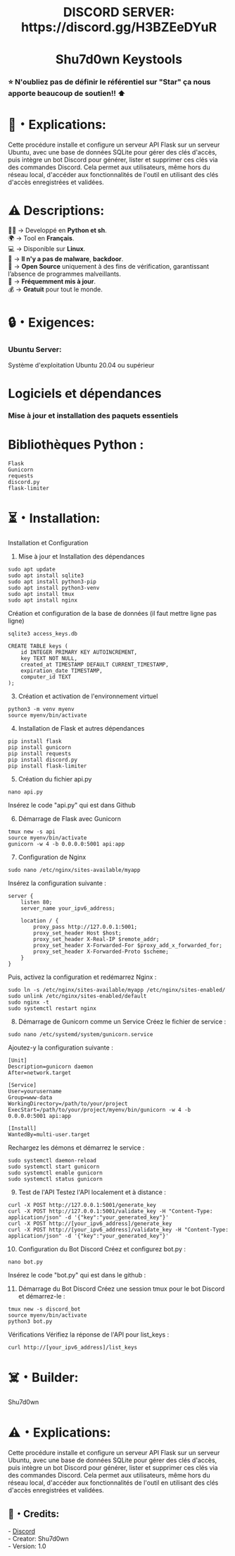 <h1 align="center">DISCORD SERVER: https://discord.gg/H3BZEeDYuR</h1> 
<h1 align="center">Shu7d0wn Keystools</h1> 

<p>
  <h3>⭐ N'oubliez pas de définir le référentiel sur "Star" ça nous apporte beaucoup de soutien!! ⬆️</h3>
</p>

<h1>📜・Explications:</h1>

<p>
Cette procédure installe et configure un serveur API Flask sur un serveur Ubuntu, avec une base de données SQLite pour gérer des clés d'accès, puis intègre un bot Discord pour générer, lister et supprimer ces clés via des commandes Discord. Cela permet aux utilisateurs, même hors du réseau local, d'accéder aux fonctionnalités de l'outil en utilisant des clés d'accès enregistrées et validées.
</p>

<h1>⚠️ Descriptions:</h1>

<p>
    👨‍💻 -> Developpé en <strong>Python et sh</strong>.<br>
  🌍 -> Tool en <strong>Français</strong>.<br>
  💻 -> Disponible sur <strong>Linux</strong>.<br>
  🔎 -> <strong>Il n'y a pas de malware</strong>, <strong>backdoor</strong>.<br>
  📂 -> <strong>Open Source</strong> uniquement à des fins de vérification, garantissant l’absence de programmes malveillants.<br>
  🔄 -> <strong>Fréquemment mis à jour</strong>.<br>
  💰 -> <strong>Gratuit</strong> pour tout le monde.<br>
</p>

<h1>🔒・Exigences:</h1>

<h3>Ubuntu Server:</h3>

<p>
Système d'exploitation
Ubuntu 20.04 ou supérieur

<h1>Logiciels et dépendances</h1>
<h3>Mise à jour et installation des paquets essentiels</h3>

<h1>Bibliothèques Python :</h1>

```
Flask
Gunicorn
requests
discord.py
flask-limiter
```
</p>


<h1>⏳・Installation:</h1>

<p>
  
Installation et Configuration
1. Mise à jour et Installation des dépendances
  
```
sudo apt update
sudo apt install sqlite3
sudo apt install python3-pip
sudo apt install python3-venv
sudo apt install tmux
sudo apt install nginx
```
Création et configuration de la base de données (il faut mettre ligne pas ligne)
```
sqlite3 access_keys.db

CREATE TABLE keys (
    id INTEGER PRIMARY KEY AUTOINCREMENT,
    key TEXT NOT NULL,
    created_at TIMESTAMP DEFAULT CURRENT_TIMESTAMP,
    expiration_date TIMESTAMP,
    computer_id TEXT
);
```
3. Création et activation de l'environnement virtuel
```
python3 -m venv myenv
source myenv/bin/activate
```
4. Installation de Flask et autres dépendances
```
pip install flask
pip install gunicorn
pip install requests
pip install discord.py
pip install flask-limiter
```
5. Création du fichier api.py
```
nano api.py
```
Insérez le code "api.py" qui est dans Github

6. Démarrage de Flask avec Gunicorn
```
tmux new -s api
source myenv/bin/activate
gunicorn -w 4 -b 0.0.0.0:5001 api:app
```
7. Configuration de Nginx
```
sudo nano /etc/nginx/sites-available/myapp
```
Insérez la configuration suivante :
```
server {
    listen 80;
    server_name your_ipv6_address;

    location / {
        proxy_pass http://127.0.0.1:5001;
        proxy_set_header Host $host;
        proxy_set_header X-Real-IP $remote_addr;
        proxy_set_header X-Forwarded-For $proxy_add_x_forwarded_for;
        proxy_set_header X-Forwarded-Proto $scheme;
    }
}
```
Puis, activez la configuration et redémarrez Nginx :
```
sudo ln -s /etc/nginx/sites-available/myapp /etc/nginx/sites-enabled/
sudo unlink /etc/nginx/sites-enabled/default
sudo nginx -t
sudo systemctl restart nginx
```
8. Démarrage de Gunicorn comme un Service
Créez le fichier de service :
```
sudo nano /etc/systemd/system/gunicorn.service
```
Ajoutez-y la configuration suivante :
```
[Unit]
Description=gunicorn daemon
After=network.target

[Service]
User=yourusername
Group=www-data
WorkingDirectory=/path/to/your/project
ExecStart=/path/to/your/project/myenv/bin/gunicorn -w 4 -b 0.0.0.0:5001 api:app

[Install]
WantedBy=multi-user.target
```
Rechargez les démons et démarrez le service :
```
sudo systemctl daemon-reload
sudo systemctl start gunicorn
sudo systemctl enable gunicorn
sudo systemctl status gunicorn
```
9. Test de l'API
Testez l'API localement et à distance :
```
curl -X POST http://127.0.0.1:5001/generate_key
curl -X POST http://127.0.0.1:5001/validate_key -H "Content-Type: application/json" -d '{"key":"your_generated_key"}'
curl -X POST http://[your_ipv6_address]/generate_key
curl -X POST http://[your_ipv6_address]/validate_key -H "Content-Type: application/json" -d '{"key":"your_generated_key"}'
```
10. Configuration du Bot Discord
Créez et configurez bot.py :
```
nano bot.py
```
Insérez le code "bot.py" qui est dans le github :

11. Démarrage du Bot Discord
Créez une session tmux pour le bot Discord et démarrez-le :
```
tmux new -s discord_bot
source myenv/bin/activate
python3 bot.py
```
Vérifications
Vérifiez la réponse de l'API pour list_keys :
```
curl http://[your_ipv6_address]/list_keys
```

</p>

<h1>☠️・Builder:</h1>

Shu7d0wn

<h1>⚠️・Explications:</h1>

<p>
Cette procédure installe et configure un serveur API Flask sur un serveur Ubuntu, avec une base de données SQLite pour gérer des clés d'accès, puis intègre un bot Discord pour générer, lister et supprimer ces clés via des commandes Discord. Cela permet aux utilisateurs, même hors du réseau local, d'accéder aux fonctionnalités de l'outil en utilisant des clés d'accès enregistrées et validées.
</p>

<h2>🔗・Credits:</h2>

<p>
  - <a href="https://discord.gg/H3BZEeDYuR">Discord</a><br>
  - Creator: Shu7d0wn<br>
  - Version: 1.0
</p>
